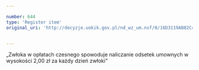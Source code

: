 ```yaml
---

number: 644
type: 'Register item'
original_uri: 'http://decyzje.uokik.gov.pl/nd_wz_um.nsf/0/16D3119AB82C426EC12572DD00329630?OpenDocument'


---
```


„Zwłoka w opłatach czesnego spowoduje naliczanie odsetek umownych w wysokości 2,00 zł za każdy dzień zwłoki”
